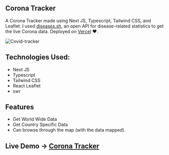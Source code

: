 ## Corona Tracker

A Corona Tracker made using Next JS, Typescript, Tailwind CSS, and Leaflet. I used [diseases.sh](https://disease.sh/docs/#/), an open API for disease-related statistics to get the live Corona data. Deployed on [Vercel](https://corona-tracker-omega.vercel.app/) ❤️.

![Covid-tracker](https://user-images.githubusercontent.com/63698375/125269937-cfd46e00-e326-11eb-9f1b-ef4da41bba53.jpg)

## Technologies Used:

- Next JS
- Typescript
- Tailwind CSS
- React Leaflet
- swr

## Features

- Get World Wide Data
- Get Country Specific Data
- Can browse through the map (with the data mapped).


## Live Demo -> [Corona Tracker](https://corona-tracker-omega.vercel.app/)

